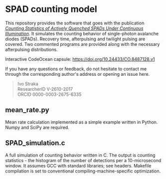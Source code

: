 # SPAD counting model
This repository provides the software that goes with the publication [*Counting Statistics of Actively Quenched SPADs Under Continuous Illumination*](https://doi.org/10.1109/JLT.2020.2994654). It simulates the counting behavior of single-photon avalanche diodes (SPADs). Recovery time, afterpulsing and twilight pulsing are covered. Two commented programs are provided along with the necessary afterpulsing distributions.

Interactive CodeOcean capsule: https://doi.org/10.24433/CO.8487128.v1

If you have any questions or feedback, do not hesitate to contact me through the corresponding author's address or opening an issue here.

> Ivo Straka<br>
> ResearcherID V-2610-2017<br>
> ORCID 0000-0003-2675-6335

## mean_rate.py
Mean rate calculation implemented as a simple example written in Python. Numpy and SciPy are required.

## SPAD_simulation.c
A full simulation of counting behavior written in C. The output is counting statistics - the histogram of the number of detections per a 10-microsecond window. It assumes GCC with standard libraries; see headers. Makefile compilation is set to conventional compiling-machine-specific optimization.
